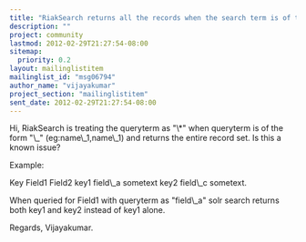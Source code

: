 ```yaml
---
title: "RiakSearch returns all the records when the search term is of the	form \"_\"."
description: ""
project: community
lastmod: 2012-02-29T21:27:54-08:00
sitemap:
  priority: 0.2
layout: mailinglistitem
mailinglist_id: "msg06794"
author_name: "vijayakumar"
project_section: "mailinglistitem"
sent_date: 2012-02-29T21:27:54-08:00
---
```



Hi,
 RiakSearch is treating the queryterm as "\\*" when queryterm is of the form
"\\_" (eg:name\\_1,name\\_1) and returns the entire
record set. Is this a known issue?

Example:

Key Field1 Field2
key1 field\\_a sometext
key2 field\\_c sometext.


When queried for Field1 with queryterm as "field\\_a" solr search returns
both key1 and key2 instead of key1 alone.

Regards,
Vijayakumar.
